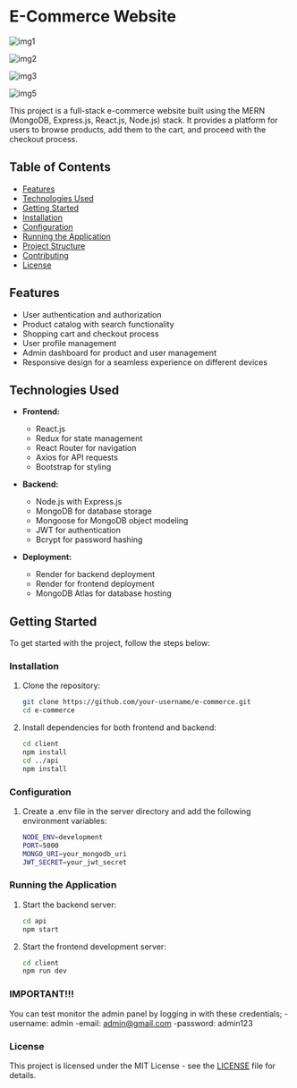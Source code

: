 # E-Commerce Website

![img1](https://github.com/kobrak1/e-commerce/assets/114083611/3313cab8-bdee-4aa7-8a17-c8a4f40bff47)

![img2](https://github.com/kobrak1/e-commerce/assets/114083611/964950fb-f69b-4083-806f-9994de6be8e1)

![img3](https://github.com/kobrak1/e-commerce/assets/114083611/21651845-caa3-441e-93b2-2acdb1ff1691)

![img5](https://github.com/kobrak1/e-commerce/assets/114083611/1311f828-8699-4fe1-9029-ee6768c744f3)

This project is a full-stack e-commerce website built using the MERN (MongoDB, Express.js, React.js, Node.js) stack. It provides a platform for users to browse products, add them to the cart, and proceed with the checkout process.

## Table of Contents

- [Features](#features)
- [Technologies Used](#technologies-used)
- [Getting Started](#getting-started)
- [Installation](#installation)
- [Configuration](#configuration)
- [Running the Application](#running-the-application)
- [Project Structure](#project-structure)
- [Contributing](#contributing)
- [License](#license)

## Features

- User authentication and authorization
- Product catalog with search functionality
- Shopping cart and checkout process
- User profile management
- Admin dashboard for product and user management
- Responsive design for a seamless experience on different devices

## Technologies Used

- **Frontend:**
  - React.js
  - Redux for state management
  - React Router for navigation
  - Axios for API requests
  - Bootstrap for styling

- **Backend:**
  - Node.js with Express.js
  - MongoDB for database storage
  - Mongoose for MongoDB object modeling
  - JWT for authentication
  - Bcrypt for password hashing

- **Deployment:**
  - Render for backend deployment
  - Render for frontend deployment
  - MongoDB Atlas for database hosting

## Getting Started

To get started with the project, follow the steps below:

### Installation

1. Clone the repository:

   ```bash
   git clone https://github.com/your-username/e-commerce.git
   cd e-commerce

2. Install dependencies for both frontend and backend:

    ```bash
    cd client
    npm install
    cd ../api
    npm install

### Configuration

1. Create a .env file in the server directory and add the following environment variables:

    ```bash
    NODE_ENV=development
    PORT=5000
    MONGO_URI=your_mongodb_uri
    JWT_SECRET=your_jwt_secret

### Running the Application

1. Start the backend server:

    ```bash
    cd api
    npm start
    
2. Start the frontend development server:

    ```bash
    cd client
    npm run dev

### IMPORTANT!!!
You can test monitor the admin panel by logging in with these credentials;
-username: admin
-email: admin@gmail.com
-password: admin123

### License
This project is licensed under the MIT License - see the [LICENSE](https://github.com/kobrak1/e-commerce/blob/main/LICENSE) file for details.    



